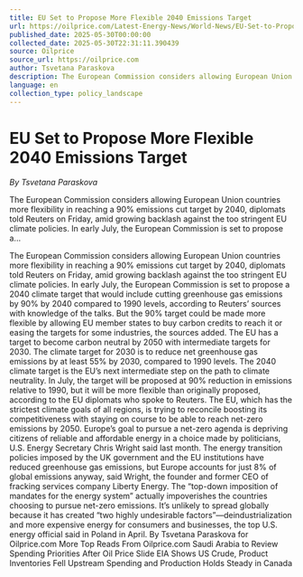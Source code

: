 ```yaml
---
title: EU Set to Propose More Flexible 2040 Emissions Target
url: https://oilprice.com/Latest-Energy-News/World-News/EU-Set-to-Propose-More-Flexible-2040-Emissions-Target.html
published_date: 2025-05-30T00:00:00
collected_date: 2025-05-30T22:31:11.390439
source: Oilprice
source_url: https://oilprice.com
author: Tsvetana Paraskova
description: The European Commission considers allowing European Union countries more flexibility in reaching a 90% emissions cut target by 2040, diplomats told Reuters on Friday, amid growing backlash against the too stringent EU climate policies. In early July, the European Commission is set to propose a...
language: en
collection_type: policy_landscape
---
```


# EU Set to Propose More Flexible 2040 Emissions Target

*By Tsvetana Paraskova*

The European Commission considers allowing European Union countries more flexibility in reaching a 90% emissions cut target by 2040, diplomats told Reuters on Friday, amid growing backlash against the too stringent EU climate policies. In early July, the European Commission is set to propose a...

The European Commission considers allowing European Union countries more flexibility in reaching a 90% emissions cut target by 2040, diplomats told Reuters on Friday, amid growing backlash against the too stringent EU climate policies. In early July, the European Commission is set to propose a 2040 climate target that would include cutting greenhouse gas emissions by 90% by 2040 compared to 1990 levels, according to Reuters’ sources with knowledge of the talks. But the 90% target could be made more flexible by allowing EU member states to buy carbon credits to reach it or easing the targets for some industries, the sources added. The EU has a target to become carbon neutral by 2050 with intermediate targets for 2030. The climate target for 2030 is to reduce net greenhouse gas emissions by at least 55% by 2030, compared to 1990 levels. The 2040 climate target is the EU’s next intermediate step on the path to climate neutrality. In July, the target will be proposed at 90% reduction in emissions relative to 1990, but it will be more flexible than originally proposed, according to the EU diplomats who spoke to Reuters. The EU, which has the strictest climate goals of all regions, is trying to reconcile boosting its competitiveness with staying on course to be able to reach net-zero emissions by 2050. Europe’s goal to pursue a net-zero agenda is depriving citizens of reliable and affordable energy in a choice made by politicians, U.S. Energy Secretary Chris Wright said last month. The energy transition policies imposed by the UK government and the EU institutions have reduced greenhouse gas emissions, but Europe accounts for just 8% of global emissions anyway, said Wright, the founder and former CEO of fracking services company Liberty Energy. The “top-down imposition of mandates for the energy system” actually impoverishes the countries choosing to pursue net-zero emissions. It’s unlikely to spread globally because it has created “two highly undesirable factors”—deindustrialization and more expensive energy for consumers and businesses, the top U.S. energy official said in Poland in April. By Tsvetana Paraskova for Oilprice.com More Top Reads From Oilprice.com Saudi Arabia to Review Spending Priorities After Oil Price Slide EIA Shows US Crude, Product Inventories Fell Upstream Spending and Production Holds Steady in Canada